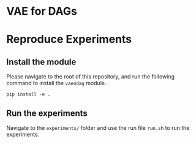 # VAE for DAGs


# Reproduce Experiments

## Install the module
Please navigate to the root of this repository, and run the following command to install the `vae4dag` module.
```
pip install -e .
```

## Run the experiments
Navigate to the `experiments/` folder and use the run file `run.sh` to run the experiments. 
